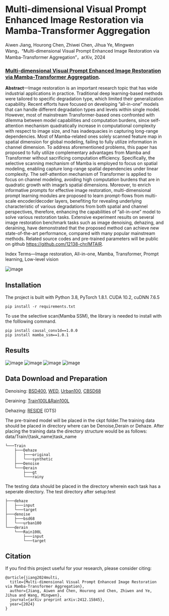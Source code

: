 # **Multi-dimensional Visual Prompt Enhanced Image Restoration via Mamba-Transformer Aggregation**

Aiwen Jiang, Hourong Chen, Zhiwei Chen, Jihua Ye, Mingwen Wang，“Multi-dimensional Visual Prompt Enhanced Image Restoration via Mamba-Transformer Aggregation”，arXiv, 2024

### [Multi-dimensional Visual Prompt Enhanced Image Restoration via Mamba-Transformer Aggregation](https://arxiv.org/abs/2412.15845).


 **Abstract**—Image restoration is an important research topic that has wide industrial applications in practice. Traditional deep learning-based methods were tailored to specific degradation type, 
 which limited their generalization capability. Recent efforts have focused on developing ”all-in-one” models that can handle different degradation types and levels within single model. 
 However, most of mainstream Transformer-based ones confronted with dilemma between model capabilities and computation burdens, since self-attention mechanism quadratically increase in computational complexity with respect to image size, and has inadequacies in capturing long-range dependencies. 
 Most of Mamba-related ones solely scanned feature map in spatial dimension for global modeling, failing to fully utilize information in channel dimension. 
 To address aforementioned problems, this paper has proposed to fully utilize complementary advantages from Mamba and Transformer without sacrificing computation efficiency. Specifically, the selective scanning mechanism of Mamba is employed to focus on spatial modeling, enabling capture long-range spatial dependencies under linear complexity.
 The self-attention mechanism of Transformer is applied to focus on channel modeling, avoiding high computation burdens that are in quadratic growth with image’s spatial dimensions.
 Moreover, to enrich informative prompts for effective image restoration, multi-dimensional prompt learning modules are proposed to learn prompt-flows from multi-scale encoder/decoder layers, benefiting for revealing underlying characteristic of various degradations from both spatial and channel perspectives,
 therefore, enhancing the capabilities of ”all-in-one” model to solve various restoration tasks. Extensive experiment results on several image restoration benchmark tasks such as image denoising, dehazing, and deraining, have demonstrated that the proposed method can achieve new state-of-the-art performance, compared with many popular mainstream methods.
 Related source codes and pre-trained parameters will be public on github https://github.com/12138-chr/MTAIR.
 
 Index Terms—Image restoration, All-in-one, Mamba, Transformer, Prompt learning, Low-level vision

 ![image](https://github.com/user-attachments/assets/dd3b152c-a44f-4cc7-9da5-3db9e3b782fd)
 
## Installation

The project is built with Python 3.8, PyTorch 1.8.1. CUDA 10.2, cuDNN 7.6.5
```
pip install -r requirements.txt
```
To use the selective scan(Mamba SSM), the library is needed to install with the folllowing command.
```
pip install causal_conv1d==1.0.0
pip install mamba_ssm==1.0.1
```

## Results

![image](https://github.com/user-attachments/assets/a124abde-d2bb-4d98-a13a-43865d5edb51)
![image](https://github.com/user-attachments/assets/c9201cdb-75b0-4568-a332-bfbef54406c2)
![image](https://github.com/user-attachments/assets/570fb6f7-576e-4124-819f-12028d5d7515)
![image](https://github.com/user-attachments/assets/4c4b3070-bdcd-40b0-9ad9-18a4440c95a2)

## Data Download and Preparation

Denoising: [BSD400](https://drive.google.com/drive/folders/1O1Z8yEbLzndLzk9jK233r8DEI-3Xmeoe?usp=drive_link), [WED](https://drive.google.com/drive/folders/1p7ax2daKZOjHyMA7UFZ3lcoRBeWtTmxn?usp=drive_link), [Urban100](https://drive.google.com/drive/folders/1QgXBf3LOKwZnnWQQBqDt56T630mq_o7v?usp=drive_link), [CBSD68](https://drive.google.com/drive/folders/1mgEDilXcRkE6bkQoGkK-wrf-OhkC2CpI?usp=drive_link)

Deraining: [Train100L&Rain100L](https://drive.google.com/drive/folders/1RjrjuGBK0jsQ5a5j1k-clsdxZkrqPQE2?usp=drive_link)

Dehazing: [RESIDE](https://sites.google.com/view/reside-dehaze-datasets/reside-v0) (OTS)

The pre-trained model will be placed in the ckpt folder.The training data should be placed in directory where can be Denoise,Derain or Dehaze. After placing the training data the directory structure would be as follows: data/Train/{task_name}task_name
```
└───Train
    ├───Dehaze
    │   ├───original
    │   └───synthetic
    ├───Denoise
    └───Derain
        ├───gt
        └───rainy
```
The testing data should be placed in the directory wherein each task has a seperate directory. The test directory after setup:test
```
├───dehaze
│   ├───input
│   └───target
├───denoise
│   ├───bsd68
│   └───urban100
└───derain
    └───Rain100L
        ├───input
        └───target
```

## Citation
If you find this project useful for your research, please consider citing:
~~~
@article{jiang2024multi,
  title={Multi-dimensional Visual Prompt Enhanced Image Restoration via Mamba-Transformer Aggregation},
  author={Jiang, Aiwen and Chen, Hourong and Chen, Zhiwen and Ye, Jihua and Wang, Mingwen},
  journal={arXiv preprint arXiv:2412.15845},
  year={2024}
}
